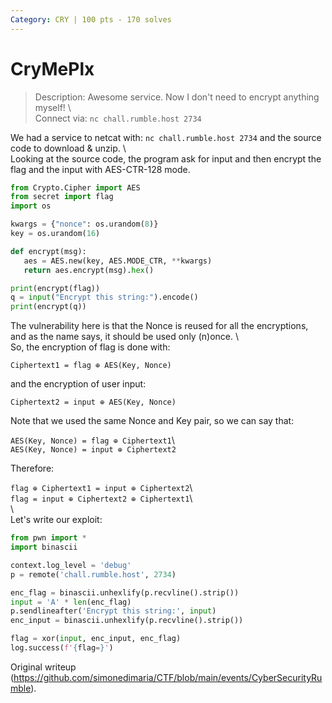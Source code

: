 ```yaml
---  
Category: CRY | 100 pts - 170 solves  
---
```


# CryMePlx

> Description: Awesome service. Now I don't need to encrypt anything myself! \  
> Connect via: `nc chall.rumble.host 2734`

We had a service to netcat with: `nc chall.rumble.host 2734` and the source
code to download & unzip. \  
Looking at the source code, the program ask for input and then encrypt the
flag and the input with AES-CTR-128 mode.

```python  
from Crypto.Cipher import AES  
from secret import flag  
import os

kwargs = {"nonce": os.urandom(8)}  
key = os.urandom(16)

def encrypt(msg):  
   aes = AES.new(key, AES.MODE_CTR, **kwargs)  
   return aes.encrypt(msg).hex()

print(encrypt(flag))  
q = input("Encrypt this string:").encode()  
print(encrypt(q))  
```

The vulnerability here is that the Nonce is reused for all the encryptions,
and as the name says, it should be used only (n)once. \  
So, the encryption of flag is done with:

`Ciphertext1 = flag ⊕ AES(Key, Nonce)`

and the encryption of user input:

`Ciphertext2 = input ⊕ AES(Key, Nonce)`

Note that we used the same Nonce and Key pair, so we can say that:

`AES(Key, Nonce) = flag ⊕ Ciphertext1`\  
`AES(Key, Nonce) = input ⊕ Ciphertext2`

Therefore:

`flag ⊕ Ciphertext1 = input ⊕ Ciphertext2`\  
`flag = input ⊕ Ciphertext2 ⊕ Ciphertext1`\  
\  
Let's write our exploit:

```python  
from pwn import *  
import binascii

context.log_level = 'debug'  
p = remote('chall.rumble.host', 2734)

enc_flag = binascii.unhexlify(p.recvline().strip())  
input = 'A' * len(enc_flag)  
p.sendlineafter('Encrypt this string:', input)  
enc_input = binascii.unhexlify(p.recvline().strip())

flag = xor(input, enc_input, enc_flag)  
log.success(f'{flag=}')  
```

Original writeup
(https://github.com/simonedimaria/CTF/blob/main/events/CyberSecurityRumble).